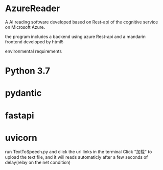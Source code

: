 # AzureReader
A AI reading software developed based on Rest-api of the cognitive service on Microsoft Azure. 

the program includes a backend using azure Rest-api and a mandarin frontend developed by html5

environmental requirements

# Python 3.7
# pydantic 
# fastapi
# uvicorn

run TextToSpeech.py and click the url links in the terminal
Click "加载" to upload the text file, and it will reads automaticly after a few seconds of delay(relay on the net condition)
